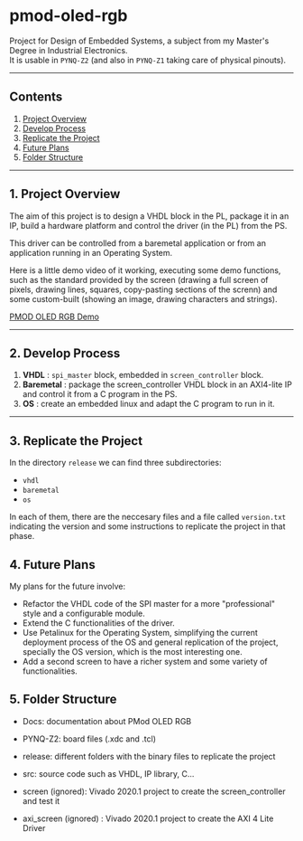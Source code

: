 # pmod-oled-rgb

Project for Design of Embedded Systems, a subject from my Master's Degree in Industrial Electronics.  
It is usable in `PYNQ-Z2` (and also in `PYNQ-Z1` taking care of physical pinouts).  

***

## Contents

1. [Project Overview](#1-project-overview)
2. [Develop Process](#2-develop-process)
3. [Replicate the Project](#3-replicate-the-project)
4. [Future Plans](#4-future-plans)
5. [Folder Structure](#5-folder-structure)

***

## 1. Project Overview

The aim of this project is to design a VHDL block in the PL, package it in an IP, build a hardware platform and control the driver (in the PL) from the PS.

This driver can be controlled from a baremetal application or from an application running in an Operating System.

Here is a little demo video of it working, executing some demo functions, such as the standard provided by the screen
(drawing a full screen of pixels, drawing lines, squares, copy-pasting sections of the screnn) and some custom-built
(showing an image, drawing characters and strings).

[PMOD OLED RGB Demo][youtube-demo]

***

## 2. Develop Process

1. **VHDL** : `spi_master` block, embedded in `screen_controller` block.
2. **Baremetal** : package the screen_controller VHDL block in an AXI4-lite IP and control it from a C program in the PS.
3. **OS** : create an embedded linux and adapt the C program to run in it.

***

## 3. Replicate the Project

In the directory `release` we can find three subdirectories:

- `vhdl`
- `baremetal`
- `os`

In each of them, there are the neccesary files and a file called `version.txt` indicating the version and some instructions to replicate the project in that phase.

## 4. Future Plans

My plans for the future involve:

- Refactor the VHDL code of the SPI master for a more "professional" style and a configurable module.
- Extend the C functionalities of the driver.
- Use Petalinux for the Operating System, simplifying the current deployment process of the OS and general replication of the project, specially the OS version, which is the most interesting one.
- Add a second screen to have a richer system and some variety of functionalities.

## 5. Folder Structure

- Docs: documentation about PMod OLED RGB 

- PYNQ-Z2: board files (.xdc and .tcl)

- release: different folders with the binary files to replicate the project

- src: source code such as VHDL, IP library, C...

- screen (ignored): Vivado 2020.1 project to create the screen_controller and test it

- axi_screen (ignored) : Vivado 2020.1 project to create the AXI 4 Lite Driver


[youtube-demo]: https://youtu.be/TNlVlC1Tnaw
